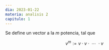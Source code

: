 ```yaml
---
dia: 2023-01-22
materia: analisis 2
capitulo: 1
---
```

Se define un vector a la $m$ potencia, tal que 

$$v^m := v \cdot v \cdot \text{ } \cdots \text{ } \cdot v$$
